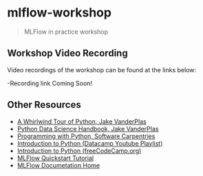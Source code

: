 # mlflow-workshop
> MLFlow in practice workshop 


## Workshop Video Recording
Video recordings of the workshop can be found at the links below:

-Recording link Coming Soon!

## Other Resources

- [A Whirlwind Tour of Python, Jake VanderPlas](https://github.com/jakevdp/WhirlwindTourOfPython)
- [Python Data Science Handbook, Jake VanderPlas](https://github.com/jakevdp/PythonDataScienceHandbook)
- [Programming with Python, Software Carpentries](https://swcarpentry.github.io/python-novice-inflammation/)  
- [Introduction to Python (Datacamp Youtube Playlist)](https://www.youtube.com/watch?v=-Rf4fZDQ0yw&list=PLjgj6kdf_snaw8QnlhK5f3DzFDFKDU5f4)
- [Introduction to Python (freeCodeCamp.org)](https://www.youtube.com/watch?v=rfscVS0vtbw)
- [MLFlow Quickstart Tutorial](https://www.mlflow.org/docs/latest/tutorials-and-examples/tutorial.html)
- [MLFlow Documetation Home](https://www.mlflow.org/docs/latest/tracking.html)

